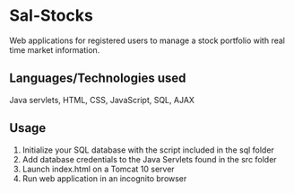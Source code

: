 # Sal-Stocks
Web applications for registered users to manage a stock portfolio with real time market information.

## Languages/Technologies used
Java servlets, HTML, CSS, JavaScript, SQL, AJAX

## Usage
1. Initialize your SQL database with the script included in the sql folder
2. Add database credentials to the Java Servlets found in the src folder
3. Launch index.html on a Tomcat 10 server
4. Run web application in an incognito browser
